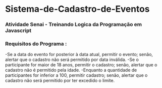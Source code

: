 # Sistema-de-Cadastro-de-Eventos

<h3>Atividade Senai - Treinando Logica da Programação em Javascript </h3>

<h3>Requisitos do Programa :</h3>

<p>
-Se a data do evento for posterior à data atual, permitir o evento; senão, alertar que o cadastro não será permitido por data inválida.
-Se o participante for maior de 18 anos, permitir o cadastro; senão, alertar que o cadastro não é permitido pela idade.
-Enquanto a quantidade de participantes for inferior a 100, permitir cadastro; senão, alertar que o cadastro não será permitido por ter excedido o limite.
</p>
